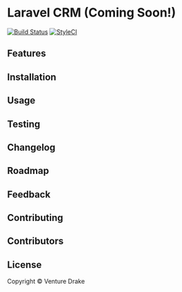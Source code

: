# Laravel CRM (Coming Soon!)

[![Build Status](https://travis-ci.org/venturedrake/laravel-crm.svg?branch=master)](https://travis-ci.org/venturedrake/laravel-crm)
[![StyleCI](https://github.styleci.io/repos/291847143/shield?branch=master)](https://github.styleci.io/repos/291847143?branch=master)

## Features

## Installation

## Usage

## Testing

## Changelog

## Roadmap

## Feedback

## Contributing

## Contributors

## License

Copyright © Venture Drake